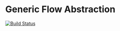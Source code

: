 Generic Flow Abstraction
=======================================================

[![Build Status](https://travis-ci.org/lasp-lang/gen_flow.svg?branch=master)](https://travis-ci.org/lasp-lang/gen_flow)
